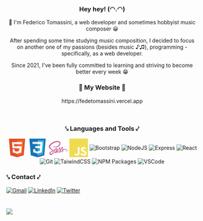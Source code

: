 <section align='center'>
    <h3>Hey hey! (◠.◠)</h3>
    <p>👦 I'm Federico Tomassini, a web developer and sometimes hobbyist music composer 😀</p>
    <p>After spending some time studying music composition, I decided to focus on another one of my passions (besides music ♪♫), programming - specifically, as a web developer.
    <p>Since 2021, I've been fully committed to learning and striving to become better every week 😁</p>
</section>

<section align='center'>
    <h3>💼 My Website 💼</h3>
    <p>https://fedetomassini.vercel.app</p>
</section>

<section align='center' style="display: inline_block"><br/>
    <h3>⤥ Languages and Tools ⤦</h3>
    <img align="center" alt="HTML" height="50" width="50" src="https://raw.githubusercontent.com/devicons/devicon/master/icons/html5/html5-original.svg"/>
    <img align="center" alt="CSS" height="50" width="50" src="https://raw.githubusercontent.com/devicons/devicon/master/icons/css3/css3-original.svg"/>
    <img align="center" alt="SASS" height="50" width="50" src="https://raw.githubusercontent.com/devicons/devicon/master/icons/sass/sass-original.svg"/>  
    <img align="center" alt="JavaScript" height="50" width="50" src="https://raw.githubusercontent.com/devicons/devicon/master/icons/javascript/javascript-plain.svg"> 
    <img align="center" alt="Bootstrap" height="50" width="50" src="https://cdn.jsdelivr.net/gh/devicons/devicon/icons/bootstrap/bootstrap-original.svg"> 
    <img align="center" alt="NodeJS" height="50" width="50" src="https://cdn.jsdelivr.net/gh/devicons/devicon/icons/nodejs/nodejs-original.svg"/> 
    <img align="center" alt="Express" height="50" width="50" src="https://cdn.jsdelivr.net/gh/devicons/devicon/icons/express/express-original.svg"/> 
    <img align="center" alt="React" height="50" width="50" src="https://cdn.jsdelivr.net/gh/devicons/devicon/icons/react/react-original.svg"/> 
    <img align="center" alt="Git" height="50" width="50" src="https://cdn.jsdelivr.net/gh/devicons/devicon/icons/git/git-original.svg"/>
    <img align="center" alt="TaiwindCSS" height="50" width="50" src="https://cdn.jsdelivr.net/gh/devicons/devicon/icons/tailwindcss/tailwindcss-plain.svg"/>
    <img align="center" alt="NPM Packages" height="50" width="50" src="https://cdn.jsdelivr.net/gh/devicons/devicon/icons/npm/npm-original-wordmark.svg"/> 
    <img align="center" alt="VSCode" height="50" width="50" src="https://cdn.jsdelivr.net/gh/devicons/devicon/icons/vscode/vscode-original.svg"/> 
</section>
  
### ⤥ Contact ⤦<br>
[![Gmail](https://img.shields.io/badge/-GMAIL-D14836?style=for-the-badge&logo=gmail&logoColor=white)](mailto:fedetomassini.dev@gmail.com)
[![LinkedIn](https://img.shields.io/badge/-LINKEDIN-0077B5?style=for-the-badge&logo=linkedin&logoColor=white)](https://www.linkedin.com/in/fedetomassini/)
[![Twitter](https://img.shields.io/badge/Twitter-1DA1F2?style=for-the-badge&logo=twitter&logoColor=white)](https://twitter.com/fede_tomassini)

#
![](https://komarev.com/ghpvc/?username=fedetomassini&style=for-the-badge&color=e56b6f)
